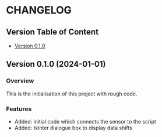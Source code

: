 # CHANGELOG

## Version Table of Content

- [Version 0.1.0](#version-010-2024-01-01)

## Version 0.1.0 (2024-01-01)

### Overview

This is the initialisation of this project with rough code.

### Features

- Added: initial code which connects the sensor to the script
- Added: tkinter dialogue box to display data shifts